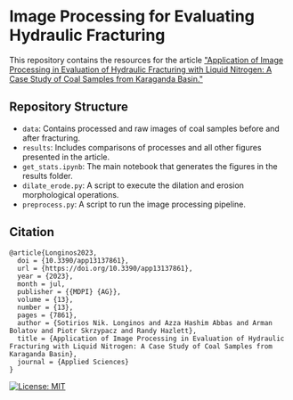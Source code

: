 # Image Processing for Evaluating Hydraulic Fracturing

This repository contains the resources for the article ["Application of Image Processing in Evaluation of Hydraulic Fracturing with Liquid Nitrogen: A Case Study of Coal Samples from Karaganda Basin."](https://www.mdpi.com/2076-3417/13/13/7861)

## Repository Structure

- `data`: Contains processed and raw images of coal samples before and after fracturing.
- `results`: Includes comparisons of processes and all other figures presented in the article.
- `get_stats.ipynb`: The main notebook that generates the figures in the results folder.
- `dilate_erode.py`: A script to execute the dilation and erosion morphological operations.
- `preprocess.py`: A script to run the image processing pipeline.

## Citation
```
@article{Longinos2023,
  doi = {10.3390/app13137861},
  url = {https://doi.org/10.3390/app13137861},
  year = {2023},
  month = jul,
  publisher = {{MDPI} {AG}},
  volume = {13},
  number = {13},
  pages = {7861},
  author = {Sotirios Nik. Longinos and Azza Hashim Abbas and Arman Bolatov and Piotr Skrzypacz and Randy Hazlett},
  title = {Application of Image Processing in Evaluation of Hydraulic Fracturing with Liquid Nitrogen: A Case Study of Coal Samples from Karaganda Basin},
  journal = {Applied Sciences}
}
```

[![License: MIT](https://img.shields.io/badge/License-MIT-yellow.svg)](https://github.com/armanbolatov/coal_image_processing/blob/main/LICENSE)
